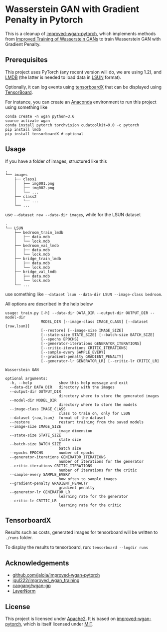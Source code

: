 # Wasserstein GAN with Gradient Penalty in Pytorch

This is a cleanup of [improved-wgan-pytorch](https://github.com/jalola/improved-wgan-pytorch),
which implements methods from [Improved Training of Wasserstein GANs](https://github.com/igul222/improved_wgan_training)
to train Wasserstein GAN with Gradient Penalty.

## Prerequisites

This project uses PyTorch (any recent version will do, we are using 1.2),
and [LMDB](https://lmdb.readthedocs.io/en/release/) (the latter is needed to
load data in [LSUN](https://github.com/fyu/lsun) format).

Optionally, it can log events using [tensorboardX](https://github.com/lanpa/tensorboardX)
that can be displayed using [TensorBoard](https://www.tensorflow.org/tensorboard).

For instance, you can create an [Anaconda](https://anaconda.org) environment
to run this project using something like

```
conda create -n wgan python=3.6
source activate wgan
conda install pytorch torchvision cudatoolkit=9.0 -c pytorch
pip install lmdb
pip install tensorboardX # optional
```

## Usage

If you have a folder of images, structured like this

```
.
└── images
    ├── class1
    │   ├── img001.png
    │   ├── img002.png
    │   └── ...
    ├── class2
    │   └── ...
    └── ...
```

use `--dataset raw --data-dir images`, while for the LSUN dataset

```
.
└── LSUN
    ├── bedroom_train_lmdb
    │   ├── data.mdb
    │   └── lock.mdb
    ├── bedroom_val_lmdb
    │   ├── data.mdb
    │   └── lock.mdb
    ├── bridge_train_lmdb
    │   ├── data.mdb
    │   └── lock.mdb
    ├── bridge_val_lmdb
    │   ├── data.mdb
    │   └── lock.mdb
    └── ...
```

use something like `--dataset lsun --data-dir LSUN --image-class bedroom`.

All options are described in the help below

```
usage: train.py [-h] --data-dir DATA_DIR --output-dir OUTPUT_DIR --model-dir
                MODEL_DIR [--image-class IMAGE_CLASS] [--dataset {raw,lsun}]
                [--restore] [--image-size IMAGE_SIZE]
                [--state-size STATE_SIZE] [--batch-size BATCH_SIZE]
                [--epochs EPOCHS]
                [--generator-iterations GENERATOR_ITERATIONS]
                [--critic-iterations CRITIC_ITERATIONS]
                [--sample-every SAMPLE_EVERY]
                [--gradient-penalty GRADIENT_PENALTY]
                [--generator-lr GENERATOR_LR] [--critic-lr CRITIC_LR]

Wasserstein GAN

optional arguments:
  -h, --help            show this help message and exit
  --data-dir DATA_DIR   directory with the images
  --output-dir OUTPUT_DIR
                        directory where to store the generated images
  --model-dir MODEL_DIR
                        directory where to store the models
  --image-class IMAGE_CLASS
                        class to train on, only for LSUN
  --dataset {raw,lsun}  format of the dataset
  --restore             restart training from the saved models
  --image-size IMAGE_SIZE
                        image dimension
  --state-size STATE_SIZE
                        state size
  --batch-size BATCH_SIZE
                        batch size
  --epochs EPOCHS       number of epochs
  --generator-iterations GENERATOR_ITERATIONS
                        number of iterations for the generator
  --critic-iterations CRITIC_ITERATIONS
                        number of iterations for the critic
  --sample-every SAMPLE_EVERY
                        how often to sample images
  --gradient-penalty GRADIENT_PENALTY
                        gradient penalty
  --generator-lr GENERATOR_LR
                        learning rate for the generator
  --critic-lr CRITIC_LR
                        learning rate for the critic
```

## TensorboardX

Results such as costs, generated images for tensorboard will be written to `./runs` folder.

To display the results to tensorboard, run: `tensorboard --logdir runs`

## Acknowledgements

* [github.com/jalola/improved-wgan-pytorch](https://github.com/jalola/improved-wgan-pytorch)
* [igul222/improved_wgan_training](https://github.com/igul222/improved_wgan_training)
* [caogang/wgan-gp](https://github.com/caogang/wgan-gp)
* [LayerNorm](https://github.com/pytorch/pytorch/issues/1959)

## License

This project is licensed under [Apache2](https://opensource.org/licenses/Apache-2.0).
It is based on [improved-wgan-pytorch](https://github.com/jalola/improved-wgan-pytorch),
which is itself licensed under [MIT](https://opensource.org/licenses/MIT).